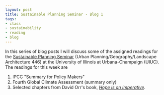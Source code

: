```yaml
---
layout: post
title: Sustainable Planning Seminar - Blog 1
tags:
- class
- sustainability
- reading
- blog
---
```


In this series of blog posts I will discuss some of the assigned readings
for the [Sustainable Planning Seminar](https://courses.illinois.edu/schedule/2021/spring/LA/446)
(Urban Planning/Geography/Landscape Architecture 446) at the University of Illinois
at Urbana-Champaign (UIUC).
The readings for this week are
1. IPCC "Summary for Policy Makers"
2. Fourth Global Climate Assessment (summary only)
3. Selected chapters from David Orr's book, [_Hope is an Imperative_](https://smile.amazon.com/Hope-Imperative-Essential-David-Orr/dp/1597267007/ref=sr_1_1?dchild=1&keywords=hope+is+an+imperative&qid=1612207940&sr=8-1).
